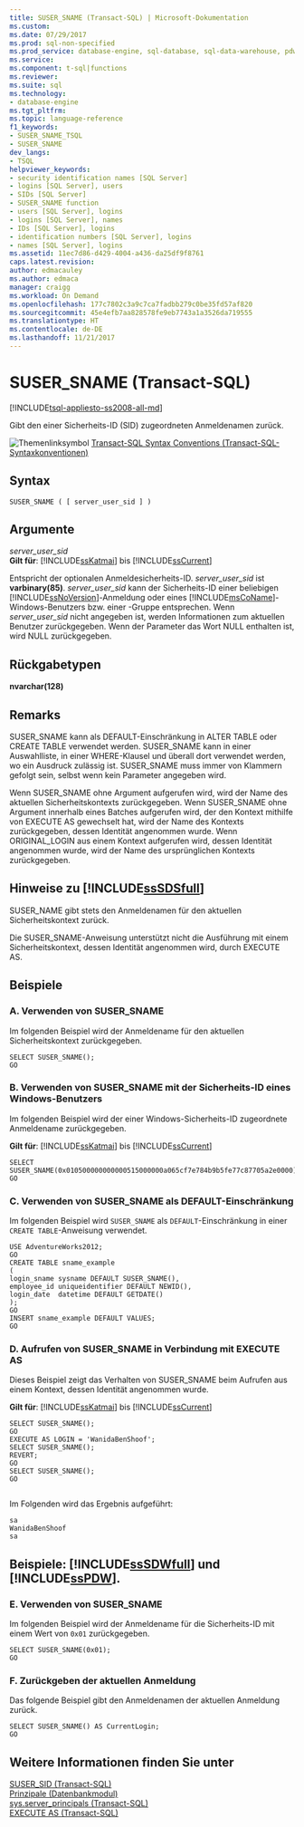 ```yaml
---
title: SUSER_SNAME (Transact-SQL) | Microsoft-Dokumentation
ms.custom: 
ms.date: 07/29/2017
ms.prod: sql-non-specified
ms.prod_service: database-engine, sql-database, sql-data-warehouse, pdw
ms.service: 
ms.component: t-sql|functions
ms.reviewer: 
ms.suite: sql
ms.technology:
- database-engine
ms.tgt_pltfrm: 
ms.topic: language-reference
f1_keywords:
- SUSER_SNAME_TSQL
- SUSER_SNAME
dev_langs:
- TSQL
helpviewer_keywords:
- security identification names [SQL Server]
- logins [SQL Server], users
- SIDs [SQL Server]
- SUSER_SNAME function
- users [SQL Server], logins
- logins [SQL Server], names
- IDs [SQL Server], logins
- identification numbers [SQL Server], logins
- names [SQL Server], logins
ms.assetid: 11ec7d86-d429-4004-a436-da25df9f8761
caps.latest.revision: 
author: edmacauley
ms.author: edmaca
manager: craigg
ms.workload: On Demand
ms.openlocfilehash: 177c7802c3a9c7ca7fadbb279c0be35fd57af820
ms.sourcegitcommit: 45e4efb7aa828578fe9eb7743a1a3526da719555
ms.translationtype: HT
ms.contentlocale: de-DE
ms.lasthandoff: 11/21/2017
---
```

# <a name="susersname-transact-sql"></a>SUSER_SNAME (Transact-SQL)
[!INCLUDE[tsql-appliesto-ss2008-all-md](../../includes/tsql-appliesto-ss2008-all-md.md)]

  Gibt den einer Sicherheits-ID (SID) zugeordneten Anmeldenamen zurück.  
  
 ![Themenlinksymbol](../../database-engine/configure-windows/media/topic-link.gif "Topic link icon") [Transact-SQL Syntax Conventions (Transact-SQL-Syntaxkonventionen)](../../t-sql/language-elements/transact-sql-syntax-conventions-transact-sql.md)  
  
## <a name="syntax"></a>Syntax  
  
```  
SUSER_SNAME ( [ server_user_sid ] )   
```  
  
## <a name="arguments"></a>Argumente  
 *server_user_sid*  
**Gilt für**: [!INCLUDE[ssKatmai](../../includes/sskatmai-md.md)] bis [!INCLUDE[ssCurrent](../../includes/sscurrent-md.md)]
  
 Entspricht der optionalen Anmeldesicherheits-ID. *server_user_sid* ist **varbinary(85)**. *server_user_sid* kann der Sicherheits-ID einer beliebigen [!INCLUDE[ssNoVersion](../../includes/ssnoversion-md.md)]-Anmeldung oder eines [!INCLUDE[msCoName](../../includes/msconame-md.md)]-Windows-Benutzers bzw. einer -Gruppe entsprechen. Wenn *server_user_sid* nicht angegeben ist, werden Informationen zum aktuellen Benutzer zurückgegeben. Wenn der Parameter das Wort NULL enthalten ist, wird NULL zurückgegeben.  
  
## <a name="return-types"></a>Rückgabetypen  
 **nvarchar(128)**  
  
## <a name="remarks"></a>Remarks  
 SUSER_SNAME kann als DEFAULT-Einschränkung in ALTER TABLE oder CREATE TABLE verwendet werden. SUSER_SNAME kann in einer Auswahlliste, in einer WHERE-Klausel und überall dort verwendet werden, wo ein Ausdruck zulässig ist. SUSER_SNAME muss immer von Klammern gefolgt sein, selbst wenn kein Parameter angegeben wird.  
  
 Wenn SUSER_SNAME ohne Argument aufgerufen wird, wird der Name des aktuellen Sicherheitskontexts zurückgegeben. Wenn SUSER_SNAME ohne Argument innerhalb eines Batches aufgerufen wird, der den Kontext mithilfe von EXECUTE AS gewechselt hat, wird der Name des Kontexts zurückgegeben, dessen Identität angenommen wurde. Wenn ORIGINAL_LOGIN aus einem Kontext aufgerufen wird, dessen Identität angenommen wurde, wird der Name des ursprünglichen Kontexts zurückgegeben.  
  
## <a name="includesssdsfullincludessssdsfull-mdmd-remarks"></a>Hinweise zu [!INCLUDE[ssSDSfull](../../includes/sssdsfull-md.md)]  
 SUSER_NAME gibt stets den Anmeldenamen für den aktuellen Sicherheitskontext zurück.  
  
 Die SUSER_SNAME-Anweisung unterstützt nicht die Ausführung mit einem Sicherheitskontext, dessen Identität angenommen wird, durch EXECUTE AS.  
  
## <a name="examples"></a>Beispiele  
  
### <a name="a-using-susersname"></a>A. Verwenden von SUSER_SNAME  
 Im folgenden Beispiel wird der Anmeldename für den aktuellen Sicherheitskontext zurückgegeben.  
  
```  
SELECT SUSER_SNAME();  
GO  
```  
  
### <a name="b-using-susersname-with-a-windows-user-security-id"></a>B. Verwenden von SUSER_SNAME mit der Sicherheits-ID eines Windows-Benutzers  
 Im folgenden Beispiel wird der einer Windows-Sicherheits-ID zugeordnete Anmeldename zurückgegeben.  
  
**Gilt für**: [!INCLUDE[ssKatmai](../../includes/sskatmai-md.md)] bis [!INCLUDE[ssCurrent](../../includes/sscurrent-md.md)]
  
```  
SELECT SUSER_SNAME(0x010500000000000515000000a065cf7e784b9b5fe77c87705a2e0000);  
GO  
```  
  
### <a name="c-using-susersname-as-a-default-constraint"></a>C. Verwenden von SUSER_SNAME als DEFAULT-Einschränkung  
 Im folgenden Beispiel wird `SUSER_SNAME` als `DEFAULT`-Einschränkung in einer `CREATE TABLE`-Anweisung verwendet.  
  
```  
USE AdventureWorks2012;  
GO  
CREATE TABLE sname_example  
(  
login_sname sysname DEFAULT SUSER_SNAME(),  
employee_id uniqueidentifier DEFAULT NEWID(),  
login_date  datetime DEFAULT GETDATE()  
);   
GO  
INSERT sname_example DEFAULT VALUES;  
GO  
```  
  
### <a name="d-calling-susersname-in-combination-with-execute-as"></a>D. Aufrufen von SUSER_SNAME in Verbindung mit EXECUTE AS  
 Dieses Beispiel zeigt das Verhalten von SUSER_SNAME beim Aufrufen aus einem Kontext, dessen Identität angenommen wurde.  
  
**Gilt für**: [!INCLUDE[ssKatmai](../../includes/sskatmai-md.md)] bis [!INCLUDE[ssCurrent](../../includes/sscurrent-md.md)]
  
```  
SELECT SUSER_SNAME();  
GO  
EXECUTE AS LOGIN = 'WanidaBenShoof';  
SELECT SUSER_SNAME();  
REVERT;  
GO  
SELECT SUSER_SNAME();  
GO  
  
```  
  
 Im Folgenden wird das Ergebnis aufgeführt:  
  
 ```
sa  
WanidaBenShoof  
sa
```  
  
## <a name="examples-includesssdwfullincludessssdwfull-mdmd-and-includesspdwincludessspdw-mdmd"></a>Beispiele: [!INCLUDE[ssSDWfull](../../includes/sssdwfull-md.md)] und [!INCLUDE[ssPDW](../../includes/sspdw-md.md)].  
  
### <a name="e-using-susersname"></a>E. Verwenden von SUSER_SNAME  
 Im folgenden Beispiel wird der Anmeldename für die Sicherheits-ID mit einem Wert von `0x01` zurückgegeben.  
  
```  
SELECT SUSER_SNAME(0x01);  
GO  
```  
  
### <a name="f-returning-the-current-login"></a>F. Zurückgeben der aktuellen Anmeldung  
 Das folgende Beispiel gibt den Anmeldenamen der aktuellen Anmeldung zurück.  
  
```  
SELECT SUSER_SNAME() AS CurrentLogin;  
GO  
```  
  
## <a name="see-also"></a>Weitere Informationen finden Sie unter  
 [SUSER_SID &#40;Transact-SQL&#41;](../../t-sql/functions/suser-sid-transact-sql.md)   
 [Prinzipale &#40;Datenbankmodul&#41;](../../relational-databases/security/authentication-access/principals-database-engine.md)   
 [sys.server_principals &#40;Transact-SQL&#41;](../../relational-databases/system-catalog-views/sys-server-principals-transact-sql.md)   
 [EXECUTE AS &#40;Transact-SQL&#41;](../../t-sql/statements/execute-as-transact-sql.md)  
  
  

